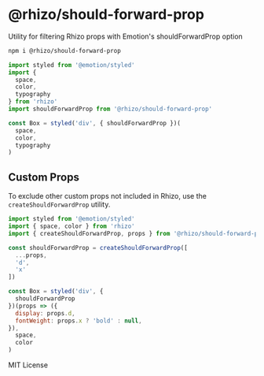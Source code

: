 
# @rhizo/should-forward-prop

Utility for filtering Rhizo props with Emotion's shouldForwardProp option

```sh
npm i @rhizo/should-forward-prop
```

```js
import styled from '@emotion/styled'
import {
  space,
  color,
  typography
} from 'rhizo'
import shouldForwardProp from '@rhizo/should-forward-prop'

const Box = styled('div', { shouldForwardProp })(
  space,
  color,
  typography
)
```

## Custom Props

To exclude other custom props not included in Rhizo, use the `createShouldForwardProp` utility.

```js
import styled from '@emotion/styled'
import { space, color } from 'rhizo'
import { createShouldForwardProp, props } from '@rhizo/should-forward-prop'

const shouldForwardProp = createShouldForwardProp([
  ...props,
  'd',
  'x'
])

const Box = styled('div', {
  shouldForwardProp
})(props => ({
  display: props.d,
  fontWeight: props.x ? 'bold' : null,
}),
  space,
  color
)
```

MIT License
